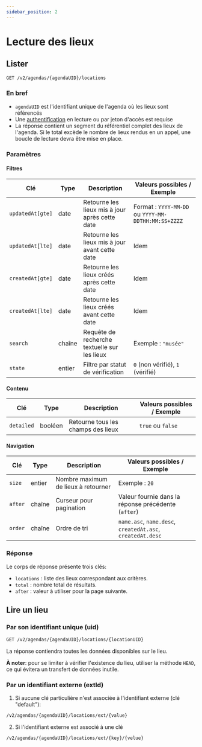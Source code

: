 ```yaml
---
sidebar_position: 2
---
```


# Lecture des lieux

## Lister

```bash
GET /v2/agendas/{agendaUID}/locations
```

### En bref

* `agendaUID` est l'identifiant unique de l'agenda où les lieux sont référencés
* Une [authentification](/authentification) en lecture ou par jeton d'accès est requise
* La réponse contient un segment du référentiel complet des lieux de l'agenda. Si le total excède le nombre de lieux rendus en un appel, une boucle de lecture devra être mise en place.

### Paramètres

#### Filtres

| Clé              | Type    | Description                                    | Valeurs possibles / Exemple                                |
| ---------------- | ------- | ---------------------------------------------- | ---------------------------------------------------------- |
| `updatedAt[gte]` | date    | Retourne les lieux mis à jour après cette date | Format : `YYYY-MM-DD` ou `YYYY-MM-DDTHH:MM:SS+ZZZZ`        |
| `updatedAt[lte]` | date    | Retourne les lieux mis à jour avant cette date | Idem                                                       |
| `createdAt[gte]` | date    | Retourne les lieux créés après cette date      | Idem                                                       |
| `createdAt[lte]` | date    | Retourne les lieux créés avant cette date      | Idem                                                       |
| `search`         | chaîne  | Requête de recherche textuelle sur les lieux   | Exemple : `"musée"`                                        |
| `state`          | entier  | Filtre par statut de vérification              | `0` (non vérifié), `1` (vérifié)                           |

#### Contenu

| Clé              | Type    | Description                                    | Valeurs possibles / Exemple                                |
| ---------------- | ------- | ---------------------------------------------- | ---------------------------------------------------------- |
| `detailed`       | booléen | Retourne tous les champs des lieux             | `true` ou `false`                                          |

#### Navigation

| Clé              | Type    | Description                                    | Valeurs possibles / Exemple                                |
| ---------------- | ------- | ---------------------------------------------- | ---------------------------------------------------------- |
| `size`           | entier  | Nombre maximum de lieux à retourner            | Exemple : `20`                                             |
| `after`          | chaîne  | Curseur pour pagination                        | Valeur fournie dans la réponse précédente (`after`)        |
| `order`          | chaîne  | Ordre de tri                                   | `name.asc`, `name.desc`, `createdAt.asc`, `createdAt.desc` |

### Réponse

Le corps de réponse présente trois clés:

* `locations` : liste des lieux correspondant aux critères.
* `total` : nombre total de résultats.
* `after` : valeur à utiliser pour la page suivante.

## Lire un lieu

### Par son identifiant unique (uid)

```bash
GET /v2/agendas/{agendaUID}/locations/{locationUID}
```

La réponse contiendra toutes les données disponibles sur le lieu.

**À noter**: pour se limiter à vérifier l'existence du lieu, utiliser la méthode `HEAD`, ce qui évitera un transfert de données inutile.

### Par un identifiant externe (extId)

1. Si aucune clé particulière n'est associée à l'identifiant externe (clé "default"):

```bash
/v2/agendas/{agendaUID}/locations/ext/{value}
```

2. Si l'identifiant externe est associé à une clé

```bash
/v2/agendas/{agendaUID}/locations/ext/{key}/{velue}
```